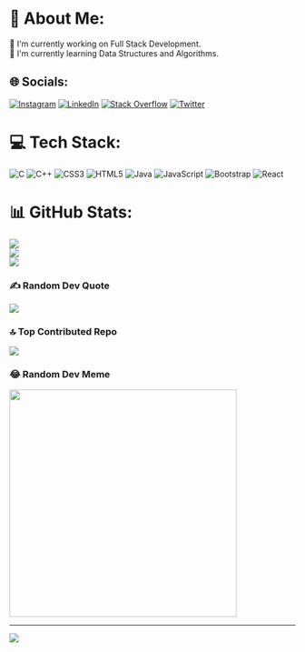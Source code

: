 # 💫 About Me:
🔭 I'm currently working on Full Stack Development.<br>🌱 I'm currently learning Data Structures and Algorithms.


## 🌐 Socials:
[![Instagram](https://img.shields.io/badge/Instagram-%23E4405F.svg?logo=Instagram&logoColor=white)](https://www.instagram.com/beingripakraj/?hl=en) [![LinkedIn](https://img.shields.io/badge/LinkedIn-%230077B5.svg?logo=linkedin&logoColor=white)](https://linkedin.com/in/ripakraj) [![Stack Overflow](https://img.shields.io/badge/-Stackoverflow-FE7A16?logo=stack-overflow&logoColor=white)](https://stackoverflow.com/users/22190840) [![Twitter](https://img.shields.io/badge/Twitter-%231DA1F2.svg?logo=Twitter&logoColor=white)](https://twitter.com/iamrpkr) 

# 💻 Tech Stack:
![C](https://img.shields.io/badge/c-%2300599C.svg?style=for-the-badge&logo=c&logoColor=white) ![C++](https://img.shields.io/badge/c++-%2300599C.svg?style=for-the-badge&logo=c%2B%2B&logoColor=white) ![CSS3](https://img.shields.io/badge/css3-%231572B6.svg?style=for-the-badge&logo=css3&logoColor=white) ![HTML5](https://img.shields.io/badge/html5-%23E34F26.svg?style=for-the-badge&logo=html5&logoColor=white) ![Java](https://img.shields.io/badge/java-%23ED8B00.svg?style=for-the-badge&logo=openjdk&logoColor=white) ![JavaScript](https://img.shields.io/badge/javascript-%23323330.svg?style=for-the-badge&logo=javascript&logoColor=%23F7DF1E) ![Bootstrap](https://img.shields.io/badge/bootstrap-%238511FA.svg?style=for-the-badge&logo=bootstrap&logoColor=white) ![React](https://img.shields.io/badge/react-%2320232a.svg?style=for-the-badge&logo=react&logoColor=%2361DAFB)
# 📊 GitHub Stats:
![](https://github-readme-stats.vercel.app/api?username=Ripak2005&theme=dark&hide_border=false&include_all_commits=false&count_private=false)<br/>
![](https://github-readme-streak-stats.herokuapp.com/?user=Ripak2005&theme=dark&hide_border=false)<br/>
![](https://github-readme-stats.vercel.app/api/top-langs/?username=Ripak2005&theme=dark&hide_border=false&include_all_commits=false&count_private=false&layout=compact)

### ✍️ Random Dev Quote
![](https://quotes-github-readme.vercel.app/api?type=horizontal&theme=radical)

### 🔝 Top Contributed Repo
![](https://github-contributor-stats.vercel.app/api?username=Ripak2005&limit=5&theme=dark&combine_all_yearly_contributions=true)

### 😂 Random Dev Meme
<img src='https://randommeme-five.vercel.app/' style="height: 400px;"/>

---
[![](https://visitcount.itsvg.in/api?id=Ripak2005&icon=0&color=0)](https://visitcount.itsvg.in)

<!-- Proudly created with GPRM ( https://gprm.itsvg.in ) -->
